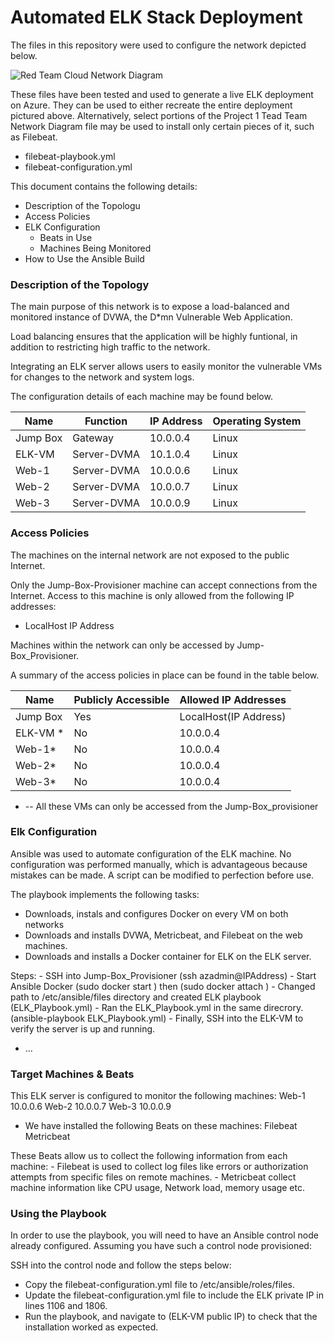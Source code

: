 # Automated ELK Stack Deployment
The files in this repository were used to configure the network depicted below.

![Red Team Cloud Network Diagram](https://user-images.githubusercontent.com/2991161/134776756-f2b46ae7-56e8-42a2-9dba-b51f592438ba.jpg)


These files have been tested and used to generate a live ELK deployment on Azure. They can be used to either recreate the entire deployment pictured above. Alternatively, select portions of the Project 1 Tead Team Network Diagram file may be used to install only certain pieces of it, such as Filebeat.

  - filebeat-playbook.yml
  - filebeat-configuration.yml

This document contains the following details:
- Description of the Topologu
- Access Policies
- ELK Configuration
  - Beats in Use
  - Machines Being Monitored
- How to Use the Ansible Build


### Description of the Topology

The main purpose of this network is to expose a load-balanced and monitored instance of DVWA, the D*mn Vulnerable Web Application.

Load balancing ensures that the application will be highly funtional, in addition to restricting high traffic to the network.

Integrating an ELK server allows users to easily monitor the vulnerable VMs for changes to the network and system logs.

The configuration details of each machine may be found below.

| Name     | Function      | IP Address | Operating System |
|----------|---------------|------------|------------------|
| Jump Box | Gateway       | 10.0.0.4   | Linux            |
| ELK-VM   | Server-DVMA   | 10.1.0.4   | Linux            |
| Web-1    | Server-DVMA   | 10.0.0.6   | Linux            |
| Web-2    | Server-DVMA   | 10.0.0.7   | Linux            |
| Web-3    | Server-DVMA   | 10.0.0.9   | Linux            |

### Access Policies

The machines on the internal network are not exposed to the public Internet. 

Only the Jump-Box-Provisioner machine can accept connections from the Internet. Access to this machine is only allowed from the following IP addresses:
- LocalHost IP Address

Machines within the network can only be accessed by Jump-Box_Provisioner.

A summary of the access policies in place can be found in the table below.

| Name     | Publicly Accessible | Allowed IP Addresses |
|----------|---------------------|----------------------|
| Jump Box | Yes                 | LocalHost(IP Address)|
| ELK-VM * | No                  | 10.0.0.4             |
| Web-1*   | No                  | 10.0.0.4             |
| Web-2*   | No                  | 10.0.0.4             |
| Web-3*   | No                  | 10.0.0.4             |

* -- All these VMs can only be accessed from the Jump-Box_provisioner

### Elk Configuration

Ansible was used to automate configuration of the ELK machine. No configuration was performed manually, which is advantageous because mistakes can be made. A script can be modified to perfection before use.

The playbook implements the following tasks:
 - Downloads, instals and configures Docker on every VM on both networks
 - Downloads and installs DVWA, Metricbeat, and Filebeat on the web machines.
 - Downloads and installs a Docker container for ELK on the ELK server.

Steps:
 	- SSH into Jump-Box_Provisioner  (ssh azadmin@IPAddress)
	- Start Ansible Docker  (sudo docker start <Name>) then (sudo docker attach <Name>)
	- Changed path to /etc/ansible/files directory and created ELK playbook (ELK_Playbook.yml)
	- Ran the ELK_Playbook.yml in the same direcrory.(ansible-playbook ELK_Playbook.yml)
	- Finally, SSH into the ELK-VM to verify the server is up and running.
- ...

### Target Machines & Beats
This ELK server is configured to monitor the following machines:
	Web-1 10.0.0.6
	Web-2 10.0.0.7
	Web-3 10.0.0.9

- We have installed the following Beats on these machines:
	Filebeat 
	Metricbeat

These Beats allow us to collect the following information from each machine:
	- Filebeat is used to collect log files like errors or authorization attempts from specific files on remote machines.
	- Metricbeat collect machine information like CPU usage, Network load, memory usage etc.

### Using the Playbook
In order to use the playbook, you will need to have an Ansible control node already configured. Assuming you have such a control node provisioned: 

SSH into the control node and follow the steps below:
- Copy the filebeat-configuration.yml file to /etc/ansible/roles/files.
- Update the filebeat-configuration.yml file to include the ELK private IP in lines 1106 and 1806.
- Run the playbook, and navigate to (ELK-VM public IP) to check that the installation worked as expected.

